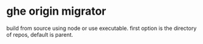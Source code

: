 # ghe origin migrator
build from source using node or use executable. first option is the directory of repos, default is parent.